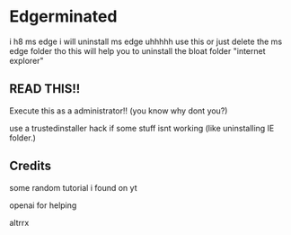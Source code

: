 # Edgerminated
i h8 ms edge i will uninstall ms edge uhhhhh use this or just delete the ms edge folder tho this will help you to uninstall the bloat folder "internet explorer"

## READ THIS!!
Execute this as a administrator!! (you know why dont you?)

use a trustedinstaller hack if some stuff isnt working (like uninstalling IE folder.)

## Credits
some random tutorial i found on yt

openai for helping

altrrx
